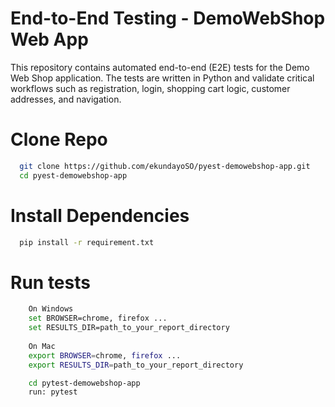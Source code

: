 # End-to-End Testing - DemoWebShop Web App

This repository contains automated end-to-end (E2E) tests for the Demo Web Shop application.
The tests are written in Python and validate critical workflows such as registration, login, shopping cart logic, 
customer addresses, and navigation.

# Clone Repo
```bash
  git clone https://github.com/ekundayoSO/pyest-demowebshop-app.git
  cd pyest-demowebshop-app
```

# Install Dependencies
```bash
  pip install -r requirement.txt 
```

# Run tests
```bash
    On Windows
    set BROWSER=chrome, firefox ...
    set RESULTS_DIR=path_to_your_report_directory
    
    On Mac
    export BROWSER=chrome, firefox ...
    export RESULTS_DIR=path_to_your_report_directory
```
```bash
    cd pytest-demowebshop-app
    run: pytest
```

